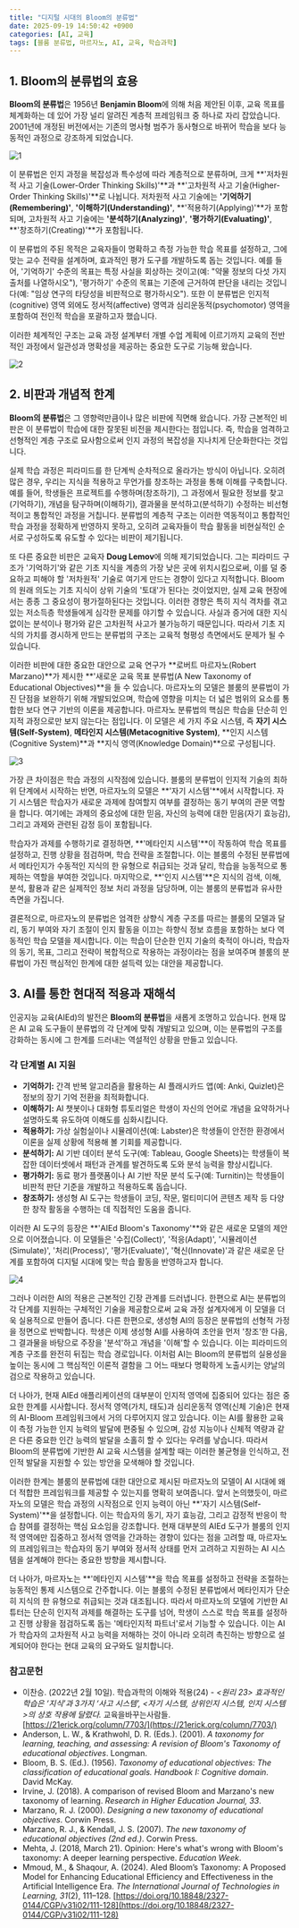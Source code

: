 ```yaml
---
title: "디지털 시대의 Bloom의 분류법"
date: 2025-09-19 14:50:42 +0900
categories: [AI, 교육]
tags: [블룸 분류법, 마르자노, AI, 교육, 학습과학]
---
```


## 1. Bloom의 분류법의 효용

**Bloom의 분류법**은 1956년 **Benjamin Bloom**에 의해 처음 제안된 이후, 교육 목표를 체계화하는 데 있어 가장 널리 알려진 계층적 프레임워크 중 하나로 자리 잡았습니다. 2001년에 개정된 버전에서는 기존의 명사형 범주가 동사형으로 바뀌어 학습을 보다 능동적인 과정으로 강조하게 되었습니다.

![1](/assets/image145.png)

이 분류법은 인지 과정을 복잡성과 특수성에 따라 계층적으로 분류하며, 크게 **'저차원적 사고 기술(Lower-Order Thinking Skills)'**과 **'고차원적 사고 기술(Higher-Order Thinking Skills)'**로 나뉩니다. 저차원적 사고 기술에는 **'기억하기(Remembering)'**, **'이해하기(Understanding)'**, **'적용하기(Applying)'**가 포함되며, 고차원적 사고 기술에는 **'분석하기(Analyzing)'**, **'평가하기(Evaluating)'**, **'창조하기(Creating)'**가 포함됩니다.

이 분류법의 주된 목적은 교육자들이 명확하고 측정 가능한 학습 목표를 설정하고, 그에 맞는 교수 전략을 설계하며, 효과적인 평가 도구를 개발하도록 돕는 것입니다. 예를 들어, '기억하기' 수준의 목표는 특정 사실을 회상하는 것이고(예: "약물 정보의 다섯 가지 출처를 나열하시오"), '평가하기' 수준의 목표는 기준에 근거하여 판단을 내리는 것입니다(예: "임상 연구의 타당성을 비판적으로 평가하시오"). 또한 이 분류법은 인지적(cognitive) 영역 외에도 정서적(affective) 영역과 심리운동적(psychomotor) 영역을 포함하여 전인적 학습을 포괄하고자 했습니다.

이러한 체계적인 구조는 교육 과정 설계부터 개별 수업 계획에 이르기까지 교육의 전반적인 과정에서 일관성과 명확성을 제공하는 중요한 도구로 기능해 왔습니다.

![2](/assets/image146.png)



## 2. 비판과 개념적 한계

**Bloom의 분류법**은 그 영향력만큼이나 많은 비판에 직면해 왔습니다. 가장 근본적인 비판은 이 분류법이 학습에 대한 잘못된 비전을 제시한다는 점입니다. 즉, 학습을 엄격하고 선형적인 계층 구조로 묘사함으로써 인지 과정의 복잡성을 지나치게 단순화한다는 것입니다.

실제 학습 과정은 피라미드를 한 단계씩 순차적으로 올라가는 방식이 아닙니다. 오히려 많은 경우, 우리는 지식을 적용하고 무언가를 창조하는 과정을 통해 이해를 구축합니다. 예를 들어, 학생들은 프로젝트를 수행하며(창조하기), 그 과정에서 필요한 정보를 찾고(기억하기), 개념을 탐구하며(이해하기), 결과물을 분석하고(분석하기) 수정하는 비선형적이고 통합적인 과정을 거칩니다. 분류법의 계층적 구조는 이러한 역동적이고 통합적인 학습 과정을 정확하게 반영하지 못하고, 오히려 교육자들이 학습 활동을 비현실적인 순서로 구성하도록 유도할 수 있다는 비판이 제기됩니다.

또 다른 중요한 비판은 교육자 **Doug Lemov**에 의해 제기되었습니다. 그는 피라미드 구조가 '기억하기'와 같은 기초 지식을 계층의 가장 낮은 곳에 위치시킴으로써, 이를 덜 중요하고 피해야 할 '저차원적' 기술로 여기게 만드는 경향이 있다고 지적합니다. Bloom의 원래 의도는 기초 지식이 상위 기술의 '토대'가 된다는 것이었지만, 실제 교육 현장에서는 종종 그 중요성이 평가절하된다는 것입니다. 이러한 경향은 특히 지식 격차를 겪고 있는 저소득층 학생들에게 심각한 문제를 야기할 수 있습니다. 사실과 증거에 대한 지식 없이는 분석이나 평가와 같은 고차원적 사고가 불가능하기 때문입니다. 따라서 기초 지식의 가치를 경시하게 만드는 분류법의 구조는 교육적 형평성 측면에서도 문제가 될 수 있습니다.

이러한 비판에 대한 중요한 대안으로 교육 연구가 **로버트 마르자노(Robert Marzano)**가 제시한 **'새로운 교육 목표 분류법(A New Taxonomy of Educational Objectives)**을 들 수 있습니다. 마르자노의 모델은 블룸의 분류법이 가진 단점을 보완하기 위해 개발되었으며, 학습에 영향을 미치는 더 넓은 범위의 요소를 통합한 보다 연구 기반의 이론을 제공합니다. 마르자노 분류법의 핵심은 학습을 단순히 인지적 과정으로만 보지 않는다는 점입니다. 이 모델은 세 가지 주요 시스템, 즉 **자기 시스템(Self-System)**, **메타인지 시스템(Metacognitive System)**, **인지 시스템(Cognitive System)**과 **지식 영역(Knowledge Domain)**으로 구성됩니다.

![3](/assets/image148.png)

가장 큰 차이점은 학습 과정의 시작점에 있습니다. 블룸의 분류법이 인지적 기술의 최하위 단계에서 시작하는 반면, 마르자노의 모델은 **'자기 시스템'**에서 시작합니다. 자기 시스템은 학습자가 새로운 과제에 참여할지 여부를 결정하는 동기 부여의 관문 역할을 합니다. 여기에는 과제의 중요성에 대한 믿음, 자신의 능력에 대한 믿음(자기 효능감), 그리고 과제와 관련된 감정 등이 포함됩니다.

학습자가 과제를 수행하기로 결정하면, **'메타인지 시스템'**이 작동하여 학습 목표를 설정하고, 진행 상황을 점검하며, 학습 전략을 조절합니다. 이는 블룸의 수정된 분류법에서 메타인지가 수동적인 지식의 한 유형으로 취급되는 것과 달리, 학습을 능동적으로 통제하는 역할을 부여한 것입니다. 마지막으로, **'인지 시스템'**은 지식의 검색, 이해, 분석, 활용과 같은 실제적인 정보 처리 과정을 담당하며, 이는 블룸의 분류법과 유사한 측면을 가집니다.

결론적으로, 마르자노의 분류법은 엄격한 상향식 계층 구조를 따르는 블룸의 모델과 달리, 동기 부여와 자기 조절이 인지 활동을 이끄는 하향식 정보 흐름을 포함하는 보다 역동적인 학습 모델을 제시합니다. 이는 학습이 단순한 인지 기술의 축적이 아니라, 학습자의 동기, 목표, 그리고 전략이 복합적으로 작용하는 과정이라는 점을 보여주며 블룸의 분류법이 가진 핵심적인 한계에 대한 설득력 있는 대안을 제공합니다.



## 3. AI를 통한 현대적 적용과 재해석

인공지능 교육(AIEd)의 발전은 **Bloom의 분류법**을 새롭게 조명하고 있습니다. 현재 많은 AI 교육 도구들이 분류법의 각 단계에 맞춰 개발되고 있으며, 이는 분류법의 구조를 강화하는 동시에 그 한계를 드러내는 역설적인 상황을 만들고 있습니다.

### 각 단계별 AI 지원

* **기억하기:** 간격 반복 알고리즘을 활용하는 AI 플래시카드 앱(예: Anki, Quizlet)은 정보의 장기 기억 전환을 최적화합니다.
* **이해하기:** AI 챗봇이나 대화형 튜토리얼은 학생이 자신의 언어로 개념을 요약하거나 설명하도록 유도하여 이해도를 심화시킵니다.
* **적용하기:** 가상 실험실이나 시뮬레이션(예: Labster)은 학생들이 안전한 환경에서 이론을 실제 상황에 적용해 볼 기회를 제공합니다.
* **분석하기:** AI 기반 데이터 분석 도구(예: Tableau, Google Sheets)는 학생들이 복잡한 데이터셋에서 패턴과 관계를 발견하도록 도와 분석 능력을 향상시킵니다.
* **평가하기:** 동료 평가 플랫폼이나 AI 기반 작문 분석 도구(예: Turnitin)는 학생들이 비판적 판단 기준을 개발하고 적용하도록 돕습니다.
* **창조하기:** 생성형 AI 도구는 학생들이 코딩, 작문, 멀티미디어 콘텐츠 제작 등 다양한 창작 활동을 수행하는 데 직접적인 도움을 줍니다.

이러한 AI 도구의 등장은 **'AIEd Bloom's Taxonomy'**와 같은 새로운 모델의 제안으로 이어졌습니다. 이 모델들은 '수집(Collect)', '적응(Adapt)', '시뮬레이션(Simulate)', '처리(Process)', '평가(Evaluate)', '혁신(Innovate)'과 같은 새로운 단계를 포함하여 디지털 시대에 맞는 학습 활동을 반영하고자 합니다.

![4](/assets/image147.png)

그러나 이러한 AI의 적용은 근본적인 긴장 관계를 드러냅니다. 한편으로 AI는 분류법의 각 단계를 지원하는 구체적인 기술을 제공함으로써 교육 과정 설계자에게 이 모델을 더욱 실용적으로 만들어 줍니다. 다른 한편으로, 생성형 AI의 등장은 분류법의 선형적 가정을 정면으로 반박합니다. 학생은 이제 생성형 AI를 사용하여 초안을 먼저 '창조'한 다음, 그 결과물을 바탕으로 주장을 '분석'하고 개념을 '이해'할 수 있습니다. 이는 피라미드의 계층 구조를 완전히 뒤집는 학습 경로입니다. 이처럼 AI는 Bloom의 분류법의 실용성을 높이는 동시에 그 핵심적인 이론적 결함을 그 어느 때보다 명확하게 노출시키는 양날의 검으로 작용하고 있습니다.

더 나아가, 현재 AIEd 애플리케이션의 대부분이 인지적 영역에 집중되어 있다는 점은 중요한 한계를 시사합니다. 정서적 영역(가치, 태도)과 심리운동적 영역(신체 기술)은 현재의 AI-Bloom 프레임워크에서 거의 다루어지지 않고 있습니다. 이는 AI를 활용한 교육이 측정 가능한 인지 능력의 발달에 편중될 수 있으며, 감성 지능이나 신체적 역량과 같은 다른 중요한 인간 능력의 발달을 소홀히 할 수 있다는 우려를 낳습니다. 따라서 Bloom의 분류법에 기반한 AI 교육 시스템을 설계할 때는 이러한 불균형을 인식하고, 전인적 발달을 지원할 수 있는 방안을 모색해야 할 것입니다.

이러한 한계는 블룸의 분류법에 대한 대안으로 제시된 마르자노의 모델이 AI 시대에 왜 더 적합한 프레임워크를 제공할 수 있는지를 명확히 보여줍니다. 앞서 논의했듯이, 마르자노의 모델은 학습 과정의 시작점으로 인지 능력이 아닌 **'자기 시스템(Self-System)'**을 설정합니다. 이는 학습자의 동기, 자기 효능감, 그리고 감정적 반응이 학습 참여를 결정하는 핵심 요소임을 강조합니다. 현재 대부분의 AIEd 도구가 블룸의 인지적 영역에만 집중하고 정서적 영역을 간과하는 경향이 있다는 점을 고려할 때, 마르자노의 프레임워크는 학습자의 동기 부여와 정서적 상태를 먼저 고려하고 지원하는 AI 시스템을 설계해야 한다는 중요한 방향을 제시합니다.

더 나아가, 마르자노는 **'메타인지 시스템'**을 학습 목표를 설정하고 전략을 조절하는 능동적인 통제 시스템으로 간주합니다. 이는 블룸의 수정된 분류법에서 메타인지가 단순히 지식의 한 유형으로 취급되는 것과 대조됩니다. 따라서 마르자노의 모델에 기반한 AI 튜터는 단순히 인지적 과제를 해결하는 도구를 넘어, 학생이 스스로 학습 목표를 설정하고 진행 상황을 점검하도록 돕는 '메타인지적 파트너'로서 기능할 수 있습니다. 이는 AI가 학습자의 고차원적 사고 능력을 저해하는 것이 아니라 오히려 촉진하는 방향으로 설계되어야 한다는 현대 교육의 요구와도 일치합니다.

### 참고문헌

* 이찬승. (2022년 2월 10일). 학습과학의 이해와 적용(24) - *<원리 23> 효과적인 학습은 ‘지식’과 3가지 ‘사고 시스템’, <자기 시스템, 상위인지 시스템, 인지 시스템>의 상호 작용에 달렸다.* 교육을바꾸는사람들. [https://21erick.org/column/7703/](https://21erick.org/column/7703/)
* Anderson, L. W., & Krathwohl, D. R. (Eds.). (2001). *A taxonomy for learning, teaching, and assessing: A revision of Bloom's Taxonomy of educational objectives*. Longman.
* Bloom, B. S. (Ed.). (1956). *Taxonomy of educational objectives: The classification of educational goals. Handbook I: Cognitive domain*. David McKay.
* Irvine, J. (2018). A comparison of revised Bloom and Marzano's new taxonomy of learning. *Research in Higher Education Journal, 33*.
* Marzano, R. J. (2000). *Designing a new taxonomy of educational objectives*. Corwin Press.
* Marzano, R. J., & Kendall, J. S. (2007). *The new taxonomy of educational objectives (2nd ed.)*. Corwin Press.
* Mehta, J. (2018, March 21). Opinion: Here's what's wrong with Bloom's taxonomy: A deeper learning perspective. *Education Week*.
* Mmoud, M., & Shaqour, A. (2024). AIed Bloom’s Taxonomy: A Proposed Model for Enhancing Educational Efficiency and Effectiveness in the Artificial Intelligence Era. *The International Journal of Technologies in Learning, 31*(2), 111–128. [https://doi.org/10.18848/2327-0144/CGP/v31i02/111-128](https://doi.org/10.18848/2327-0144/CGP/v31i02/111-128)
